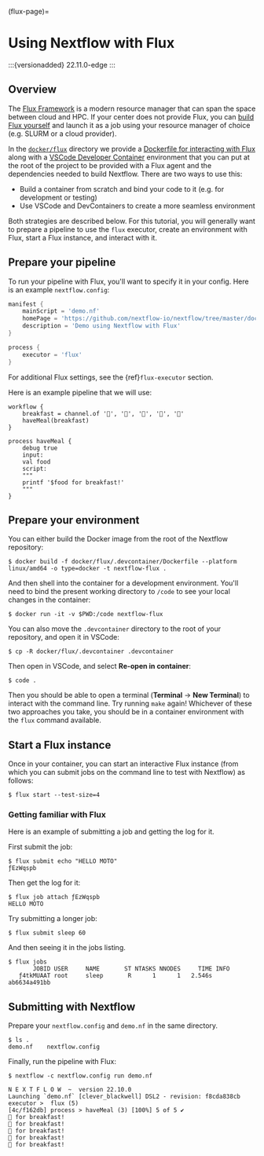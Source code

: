 (flux-page)=

# Using Nextflow with Flux

:::{versionadded} 22.11.0-edge
:::

## Overview

The [Flux Framework](https://flux-framework.org/) is a modern resource manager that can span the space between cloud and HPC. If your center does not provide Flux, you can [build Flux yourself](https://flux-framework.readthedocs.io/en/latest/quickstart.html#building-the-code) and launch it as a job using your resource manager of choice (e.g. SLURM or a cloud provider).

In the [`docker/flux`](https://github.com/nextflow-io/nextflow/tree/master/docker/flux) directory we provide a [Dockerfile for interacting with Flux](https://github.com/nextflow-io/nextflow/tree/master/docker/flux/.devcontainer/Dockerfile) along with a [VSCode Developer Container](https://code.visualstudio.com/docs/devcontainers/containers) environment that you can put at the root of the project to be provided with a Flux agent and the dependencies needed to build Nextflow. There are two ways to use this:

- Build a container from scratch and bind your code to it (e.g. for development or testing)
- Use VSCode and DevContainers to create a more seamless environment

Both strategies are described below. For this tutorial, you will generally want to prepare a pipeline to use the `flux` executor, create an environment with Flux, start a Flux instance, and interact with it.

## Prepare your pipeline

To run your pipeline with Flux, you'll want to specify it in your config. Here is an example `nextflow.config`:

```groovy
manifest {
    mainScript = 'demo.nf'
    homePage = 'https://github.com/nextflow-io/nextflow/tree/master/docker/flux'
    description = 'Demo using Nextflow with Flux'
}

process {
    executor = 'flux'
}
```

For additional Flux settings, see the {ref}`flux-executor` section.

Here is an example pipeline that we will use:

```nextflow
workflow {
    breakfast = channel.of '🥞️', '🥑️', '🥧️', '🍵️', '🍞️'
    haveMeal(breakfast)
}

process haveMeal {
    debug true
    input:
    val food
    script:
    """
    printf '$food for breakfast!'
    """
}
```

## Prepare your environment

You can either build the Docker image from the root of the Nextflow repository:

```console
$ docker build -f docker/flux/.devcontainer/Dockerfile --platform linux/amd64 -o type=docker -t nextflow-flux .
```

And then shell into the container for a development environment. You'll need to bind the present working directory to `/code` to see your local changes in the container:

```console
$ docker run -it -v $PWD:/code nextflow-flux
```

You can also move the `.devcontainer` directory to the root of your repository, and open it in VSCode:

```console
$ cp -R docker/flux/.devcontainer .devcontainer
```

Then open in VSCode, and select **Re-open in container**:

```console
$ code .
```

Then you should be able to open a terminal (**Terminal** -> **New Terminal**) to interact with the command line. Try running `make` again! Whichever of these two approaches you take, you should be in a container environment with the `flux` command available.

## Start a Flux instance

Once in your container, you can start an interactive Flux instance (from which you can submit jobs on the command line to test with Nextflow) as follows:

```console
$ flux start --test-size=4
```

### Getting familiar with Flux

Here is an example of submitting a job and getting the log for it.

First submit the job:

```console
$ flux submit echo "HELLO MOTO"
ƒEzWqspb
```

Then get the log for it:

```console
$ flux job attach ƒEzWqspb
HELLO MOTO
```

Try submitting a longer job:

```console
$ flux submit sleep 60
```

And then seeing it in the jobs listing.

```console
$ flux jobs
       JOBID USER     NAME       ST NTASKS NNODES     TIME INFO
   ƒ4tkMUAAT root     sleep       R      1      1   2.546s ab6634a491bb
```

## Submitting with Nextflow

Prepare your `nextflow.config` and `demo.nf` in the same directory.

```console
$ ls .
demo.nf    nextflow.config
```

Finally, run the pipeline with Flux:

```console
$ nextflow -c nextflow.config run demo.nf

N E X T F L O W  ~  version 22.10.0
Launching `demo.nf` [clever_blackwell] DSL2 - revision: f8cda838cb
executor >  flux (5)
[4c/f162db] process > haveMeal (3) [100%] 5 of 5 ✔
🥞️ for breakfast!
🍞️ for breakfast!
🍵️ for breakfast!
🥑️ for breakfast!
🥧️ for breakfast!
```
